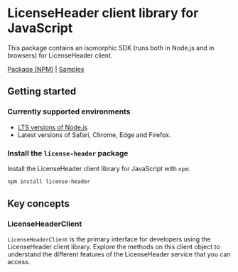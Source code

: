 # LicenseHeader client library for JavaScript

This package contains an isomorphic SDK (runs both in Node.js and in browsers) for LicenseHeader client.



[Package (NPM)](https://www.npmjs.com/package/license-header) |
[Samples](https://github.com/Azure-Samples/azure-samples-js-management)

## Getting started

### Currently supported environments

- [LTS versions of Node.js](https://nodejs.org/about/releases/)
- Latest versions of Safari, Chrome, Edge and Firefox.


### Install the `license-header` package

Install the LicenseHeader client library for JavaScript with `npm`:

```bash
npm install license-header
```


## Key concepts

### LicenseHeaderClient

`LicenseHeaderClient` is the primary interface for developers using the LicenseHeader client library. Explore the methods on this client object to understand the different features of the LicenseHeader service that you can access.

